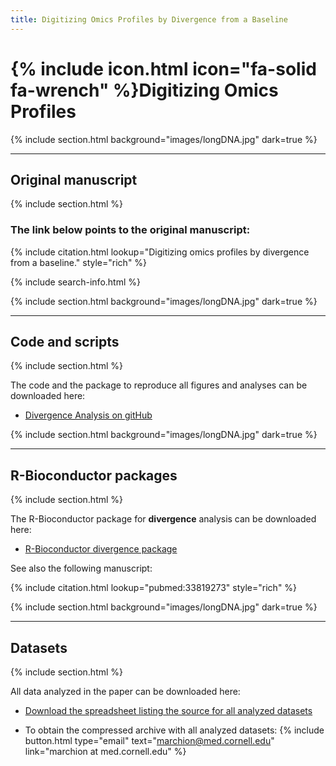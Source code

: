 ```yaml
---
title: Digitizing Omics Profiles by Divergence from a Baseline
---
```


# {% include icon.html icon="fa-solid fa-wrench" %}Digitizing Omics Profiles

{% include section.html background="images/longDNA.jpg" dark=true %}
***
## Original manuscript
{% include section.html %}

### The link below points to the original manuscript: 

{% include citation.html lookup="Digitizing omics profiles by divergence from a baseline." style="rich" %}

{% include search-info.html %}


{% include section.html background="images/longDNA.jpg" dark=true %}
***
## Code and scripts
{% include section.html %}

The code and the package to reproduce all figures and analyses can be downloaded here:
- [Divergence Analysis on gitHub](https://github.com/wikum/DivergenceAnalysis)


{% include section.html background="images/longDNA.jpg" dark=true %}
***
## R-Bioconductor packages
{% include section.html %}

The R-Bioconductor package for **divergence** analysis can be downloaded here:

- [R-Bioconductor divergence package](https://bioconductor.org/packages/release/bioc/html/divergence.html)

See also the following manuscript: 

{% include citation.html lookup="pubmed:33819273" style="rich" %}


{% include section.html background="images/longDNA.jpg" dark=true %}
***
## Datasets
{% include section.html %}

All data analyzed in the paper can be downloaded here:
- [Download the spreadsheet listing the source for all analyzed datasets](data/divergence/data_sources.xls)

- To obtain the compressed archive with all analyzed datasets: {%
  include button.html
  type="email"
  text="marchion@med.cornell.edu"
  link="marchion at med.cornell.edu"
%}


